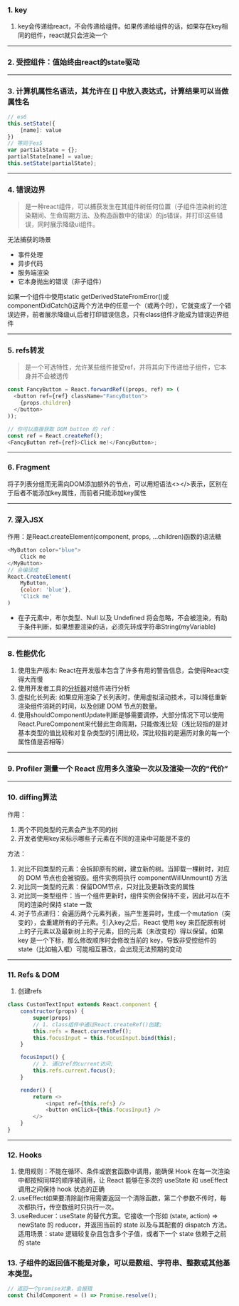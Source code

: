 ### 1. key
1. key会传递给react，不会传递给组件。如果传递给组件的话，如果存在key相同的组件，react就只会渲染一个
---
### 2. 受控组件：值始终由react的state驱动
---
### 3. 计算机属性名语法，其允许在 [] 中放入表达式，计算结果可以当做属性名
```js
// es6
this.setState({
    [name]: value
})
// 等同于es5
var partialState = {};
partialState[name] = value;
this.setState(partialState);
```
---
### 4. 错误边界
> 是一种react组件，可以捕获发生在其组件树任何位置（子组件渲染树的渲染期间、生命周期方法、及构造函数中的错误）的js错误，并打印这些错误，同时展示降级ui组件。

无法捕获的场景

* 事件处理
* 异步代码
* 服务端渲染
* 它本身抛出的错误（非子组件）

如果一个组件中使用static getDerivedStateFromError()或componentDidCatch()这两个方法中的任意一个（或两个时），它就变成了一个错误边界，前者展示降级ui,后者打印错误信息，只有class组件才能成为错误边界组件

---
### 5. refs转发
> 是一个可选特性，允许某些组件接受ref，并将其向下传递给子组件，它本身并不会被透传
```js
const FancyButton = React.forwardRef((props, ref) => (
  <button ref={ref} className="FancyButton">
    {props.children}
  </button>
));

// 你可以直接获取 DOM button 的 ref：
const ref = React.createRef();
<FancyButton ref={ref}>Click me!</FancyButton>;
```
---
### 6. Fragment
将子列表分组而无需向DOM添加额外的节点，可以用短语法<></>表示，区别在于后者不能添加key属性，而前者只能添加key属性

---
### 7. 深入JSX
作用：是React.createElement(component, props, ...children)函数的语法糖
```js
<MyButton color="blue">
    Click me
</MyButton>
// 会编译成
React.CreateElement(
    MyButton,
    {color: 'blue'},
    'Click me'
)
```
* 在子元素中，布尔类型、Null 以及 Undefined 将会忽略，不会被渲染，有助于条件判断，如果想要渲染的话，必须先转成字符串String(myVariable)

---
### 8. 性能优化
1. 使用生产版本: React在开发版本包含了许多有用的警告信息，会使得React变得大而慢
2. 使用开发者工具的[分析器](https://zh-hans.reactjs.org/blog/2018/09/10/introducing-the-react-profiler.html)对组件进行分析
3. 虚拟化长列表: 如果应用渲染了长列表时，使用虚拟滚动技术，可以降低重新渲染组件消耗的时间，以及创建 DOM 节点的数量。
4. 使用shouldComponentUpdate判断是够需要调停，大部分情况下可以使用React.PureComponent来代替此生命周期，只能做浅比较（浅比较指的是对基本类型的值比较和对复杂类型的引用比较，深比较指的是遍历对象的每一个属性值是否相等）

---
### 9. Profiler 测量一个 React 应用多久渲染一次以及渲染一次的“代价”
---
### 10. diffing算法
作用：
1. 两个不同类型的元素会产生不同的树
2. 开发者使用key来标示哪些子元素在不同的渲染中可能是不变的

方法：
1. 对比不同类型的元素：会拆卸原有的树，建立新的树。当卸载一棵树时，对应的 DOM 节点也会被销毁。组件实例将执行 componentWillUnmount() 方法
2. 对比同一类型的元素：保留DOM节点，只对比及更新改变的属性
3. 对比同一类型组件：当一个组件更新时，组件实例会保持不变，因此可以在不同的渲染时保持 state 一致
4. 对子节点递归：会遍历两个元素列表，当产生差异时，生成一个mutation（突变的），会重建所有的子元素。引入key之后，React 使用 key 来匹配原有树上的子元素以及最新树上的子元素，旧的元素（未改变的）得以保留。如果 key 是一个下标，那么修改顺序时会修改当前的 key，导致非受控组件的 state（比如输入框）可能相互篡改，会出现无法预期的变动

---
### 11. Refs & DOM
1. 创建refs
```js
class CustomTextInput extends React.component {
    constructor(props) {
        super(props)
        // 1. class组件中通过React.createRef()创建;
        this.refs = React.currentRef();
        this.focusInput = this.focusInput.bind(this);
    }

    focusInput() {
        // 2. 通过ref的current访问;
        this.refs.current.focus();
    }

    render() {
        return <>
            <input ref={this.refs} />
            <button onClick={this.focusInput} />
        </>
    }
}
```
---
### 12. Hooks
1. 使用规则：不能在循环、条件或嵌套函数中调用，能确保 Hook 在每一次渲染中都按照同样的顺序被调用，让 React 能够在多次的 useState 和 useEffect 调用之间保持 hook 状态的正确
2. useEffect如果要清除副作用需要返回一个清除函数，第二个参数不传时，每次都执行，传空数组时只执行一次。
3. useReducer：useState 的替代方案。它接收一个形如 (state, action) => newState 的 reducer，并返回当前的 state 以及与其配套的 dispatch 方法。适用场景：state 逻辑较复杂且包含多个子值，或者下一个 state 依赖于之前的 state

### 13. 子组件的返回值不能是对象，可以是数组、字符串、整数或其他基本类型。
```js
// 返回一个promise对象，会报错
const ChildComponent = () => Promise.resolve();
```

